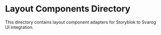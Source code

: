 # Layout Components Directory

This directory contains layout component adapters for Storyblok to Svarog UI integration.
